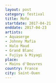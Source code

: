 ```yaml
---
layout: post
category: festival
title: Mofo
startdate: 2017-04-21
enddate: 2017-04-23
artists: 
- Aquaserge
- Johnny Mafia
- Halo Maud
- Grand Blanc
- Fujiya & Miyagi
place: 
- Mains d'Oeuvres
country: France
city: Saint-Ouen
---
```


